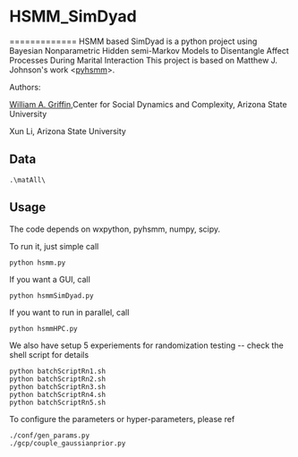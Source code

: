 # HSMM_SimDyad
=============
HSMM based SimDyad is a python project using Bayesian Nonparametric Hidden semi-Markov Models to Disentangle Affect Processes During Marital Interaction
This project is based on Matthew J. Johnson's work <[pyhsmm](https://github.com/mattjj/pyhsmm)>. 

Authors: 

[William A. Griffin](https://webapp4.asu.edu/directory/person/11201),Center for Social Dynamics and Complexity, Arizona State University

Xun Li, Arizona State University

Data
-----------

```
.\matAll\
```

Usage
-----------
The code depends on wxpython, pyhsmm, numpy, scipy.

To run it, just simple call
```
python hsmm.py
```

If you want a GUI, call
```
python hsmmSimDyad.py
```

If you want to run in parallel, call
```
python hsmmHPC.py
```

We also have setup 5 experiements for randomization testing -- check the shell script for details
```
python batchScriptRn1.sh
python batchScriptRn2.sh
python batchScriptRn3.sh
python batchScriptRn4.sh
python batchScriptRn5.sh
```

To configure the parameters or hyper-parameters, please ref
```
./conf/gen_params.py
./gcp/couple_gaussianprior.py
```
